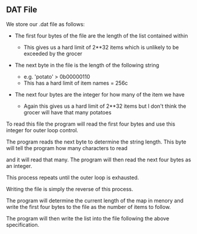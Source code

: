 DAT File
---

We store our .dat file as follows:

* The first four bytes of the file are the length of the list contained within
  * This gives us a hard limit of 2\*\*32 items
    which is unlikely to be exceeded by the grocer

* The next byte in the file is the length of the following string
  * e.g. 'potato' > 0b00000110
  * This has a hard limit of item names = 256c

* The next four bytes are the integer for how many of the item we have
  * Again this gives us a hard limit of 2\*\*32 items but
    I don't think the grocer will have that many potatoes


To read this file the program will read the first four bytes
and use this integer for outer loop control.

The program reads the next byte to determine the string length.
This byte will tell the program how many characters to read

and it will read that many.
The program will then read the next four bytes as an integer.

This process repeats until the outer loop is exhausted.



Writing the file is simply the reverse of this process.

The program will determine the current length of the map in menory
and write the first four bytes to the file as the number of items to follow.

The program will then write the list into the file following the above specification.
